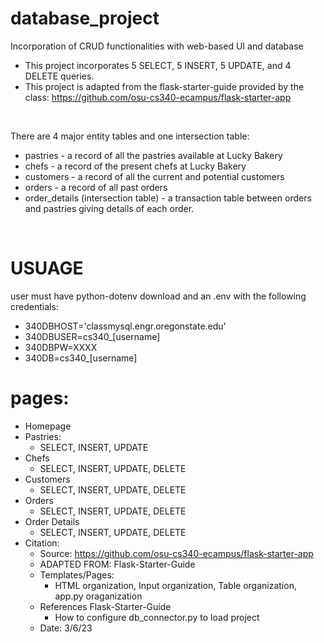 # database_project
Incorporation of CRUD functionalities with web-based UI and database
* This project incorporates 5 SELECT, 5 INSERT, 5 UPDATE, and 4 DELETE queries.
* This project is adapted from the flask-starter-guide provided by the class: https://github.com/osu-cs340-ecampus/flask-starter-app 


<br>

There are 4 major entity tables and one intersection table: 
* pastries - a record of all the pastries available at Lucky Bakery
* chefs - a record of the present chefs at Lucky Bakery
* customers - a record of all the current and potential customers
* orders - a record of all past orders
* order_details (intersection table) - a transaction table between orders and pastries giving details of each order.

<br>

# USUAGE
user must have python-dotenv download and an .env with the following credentials:
* 340DBHOST='classmysql.engr.oregonstate.edu'
* 340DBUSER=cs340_[username]
* 340DBPW=XXXX
* 340DB=cs340_[username]

# pages:
* Homepage
* Pastries:
  * SELECT, INSERT, UPDATE
* Chefs
  * SELECT, INSERT, UPDATE, DELETE
* Customers
  * SELECT, INSERT, UPDATE, DELETE
* Orders
  * SELECT, INSERT, UPDATE, DELETE
* Order Details
  * SELECT, INSERT, UPDATE, DELETE
* Citation:
  * Source: https://github.com/osu-cs340-ecampus/flask-starter-app
  * ADAPTED FROM: Flask-Starter-Guide
  * Templates/Pages:
    * HTML organization, Input organization, Table organization, app.py oraganization
  * References Flask-Starter-Guide
    * How to configure db_connector.py to load project
  * Date: 3/6/23


